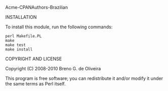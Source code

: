Acme-CPANAuthors-Brazilian

INSTALLATION

To install this module, run the following commands:

    perl Makefile.PL
    make
    make test
    make install

COPYRIGHT AND LICENSE

Copyright (C) 2008-2010 Breno G. de Oliveira

This program is free software; you can redistribute it and/or
modify it under the same terms as Perl itself.
